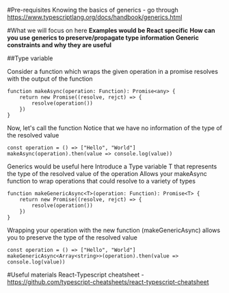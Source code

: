 #Pre-requisites
Knowing the basics of generics - go through https://www.typescriptlang.org/docs/handbook/generics.html

#What we will focus on here
**Examples would be React specific**
**How can you use generics to preserve/propagate type information**
**Generic constraints and why they are useful**

##Type variable

Consider a function which wraps the given operation in a promise
resolves with the output of the function
```
function makeAsync(operation: Function): Promise<any> {
    return new Promise((resolve, rejct) => {
        resolve(operation())
    })
}
```

Now, let's call the function
Notice that we have no information of the type of the resolved value
```
const operation = () => ["Hello", "World"]
makeAsync(operation).then(value => console.log(value))
```

Generics would be useful here
Introduce a Type variable T that represents the type of the resolved value of the operation
Allows your makeAsync function to wrap operations that could resolve to a variety of types
```
function makeGenericAsync<T>(operation: Function): Promise<T> {
    return new Promise((resolve, rejct) => {
        resolve(operation())
    })
}
```

Wrapping your operation with the new function (makeGenericAsync) 
allows you to preserve the type of the resolved value
```
const operation = () => ["Hello", "World"]
makeGenericAsync<Array<string>>(operation).then(value => console.log(value))
```

#Useful materials
React-Typescript cheatsheet - https://github.com/typescript-cheatsheets/react-typescript-cheatsheet




 